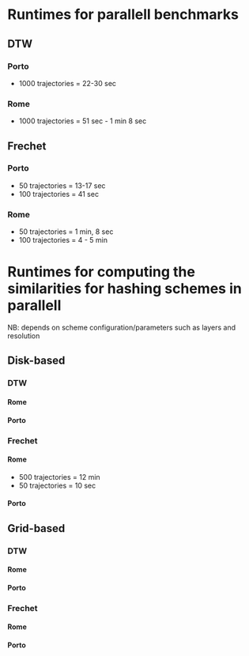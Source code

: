 # Runtimes for parallell benchmarks

## DTW

### Porto

- 1000 trajectories = 22-30 sec


### Rome

- 1000 trajectories = 51 sec - 1 min 8 sec

## Frechet

### Porto

- 50 trajectories = 13-17 sec
- 100 trajectories = 41 sec

### Rome

- 50 trajectories = 1 min, 8 sec
- 100 trajectories = 4 - 5 min


# Runtimes for computing the similarities for hashing schemes in parallell
NB: depends on scheme configuration/parameters such as layers and resolution
## Disk-based
### DTW

#### Rome


#### Porto


### Frechet

#### Rome
- 500 trajectories = 12 min
- 50 trajectories = 10 sec

#### Porto



## Grid-based
### DTW

#### Rome


#### Porto

### Frechet

#### Rome

#### Porto

